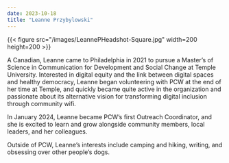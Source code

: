 ```yaml
---
date: 2023-10-18
title: "Leanne Przybylowski"
---
```


{{< figure src="/images/LeannePHeadshot-Square.jpg" width=200 height=200 >}}  

A Canadian, Leanne came to Philadelphia in 2021 to pursue a Master’s of Science in Communication for Development and Social Change at Temple University. Interested in digital equity and the link between digital spaces and healthy democracy, Leanne began volunteering with PCW at the end of her time at Temple, and quickly became quite active in the organization and passionate about its alternative vision for transforming digital inclusion through community wifi.  

In January 2024, Leanne became PCW’s first Outreach Coordinator, and she is excited to learn and grow alongside community members, local leaders, and her colleagues.  

Outside of PCW, Leanne’s interests include camping and hiking, writing, and obsessing over other people’s dogs.

